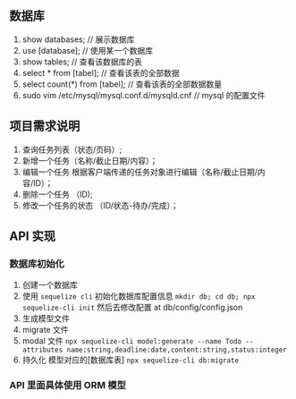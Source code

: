 ## 数据库

1. show databases; // 展示数据库
2. use [database]; // 使用某一个数据库
3. show tables; // 查看该数据库的表
4. select * from [tabel]; // 查看该表的全部数据
4. select count(*) from [tabel]; // 查看该表的全部数据数量
5. sudo vim /etc/mysql/mysql.conf.d/mysqld.cnf // mysql 的配置文件


## 项目需求说明
1. 查询任务列表（状态/页码）;
2. 新增一个任务（名称/截止日期/内容）；
3. 编辑一个任务 根据客户端传递的任务对象进行编辑（名称/截止日期/内容/ID）；
4. 删除一个任务 （ID);
5. 修改一个任务的状态 （ID/状态-待办/完成）；

## API 实现

### 数据库初始化
1. 创建一个数据库
2. 使用 `sequelize cli` 初始化数据库配置信息
  `mkdir db; cd db; npx sequelize-cli init`
  然后去修改配置 at db/config/config.json
3. 生成模型文件
  1. migrate 文件
  2. modal 文件
  `npx sequelize-cli model:generate --name Todo --attributes name:string,deadline:date,content:string,status:integer`
4. 持久化 模型对应的[数据库表]
  `npx sequelize-cli db:migrate`

### API 里面具体使用 ORM 模型

